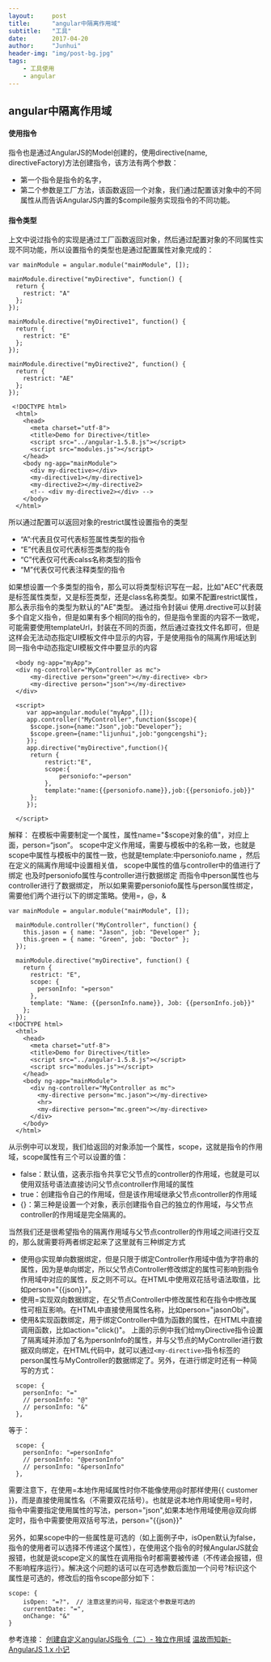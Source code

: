 ```yaml
---
layout:     post
title:      "angular中隔离作用域"
subtitle:   "工具"
date:       2017-04-20
author:     "Junhui"
header-img: "img/post-bg.jpg"
tags:
    - 工具使用
    - angular
---
```

## angular中隔离作用域
#### 使用指令
指令也是通过AngularJS的Model创建的，使用directive(name, directiveFactory)方法创建指令，该方法有两个参数：
  -   第一个指令是指令的名字，
  -   第二个参数是工厂方法，该函数返回一个对象，我们通过配置该对象中的不同属性从而告诉AngularJS内置的$compile服务实现指令的不同功能。

#### 指令类型
上文中说过指令的实现是通过工厂函数返回对象，然后通过配置对象的不同属性实现不同功能，所以设置指令的类型也是通过配置属性对象完成的：
```
var mainModule = angular.module("mainModule", []);

mainModule.directive("myDirective", function() {
  return {
    restrict: "A"
  };
});

mainModule.directive("myDirective1", function() {
  return {
    restrict: "E"
  };
});

mainModule.directive("myDirective2", function() {
  return {
    restrict: "AE"
  };
});
```

```
 <!DOCTYPE html>
  <html>
    <head>
      <meta charset="utf-8">
      <title>Demo for Directive</title>
      <script src="../angular-1.5.8.js"></script>
      <script src="modules.js"></script>
    </head>
    <body ng-app="mainModule">
      <div my-directive></div>
      <my-directive1></my-directive1>
      <my-directive2></my-directive2>
      <!-- <div my-directive2></div> -->
    </body>
  </html>

```
所以通过配置可以返回对象的restrict属性设置指令的类型

  - “A”:代表且仅可代表标签属性类型的指令
  - “E”代表且仅可代表标签类型的指令
  - “C”代表仅可代表calss名称类型的指令
  - “M”代表仅可代表注释类型的指令

如果想设置一个多类型的指令，那么可以将类型标识写在一起，比如"AEC"代表既是标签属性类型，又是标签类型，还是class名称类型。如果不配置restrict属性，那么表示指令的类型为默认的"AE"类型。
通过指令封装ui
使用.drective可以封装多个自定义指令，但是如果有多个相同的指令的，但是指令里面的内容不一致呢，可能需要使用templateUrl，封装在不同的页面，然后通过查找文件名即可，但是这样会无法动态指定UI模板文件中显示的内容，于是使用指令的隔离作用域达到同一指令中动态指定UI模板文件中要显示的内容

```
  <body ng-app="myApp">
  <div ng-controller="MyController as mc">
      <my-directive person="green"></my-directive> <br>   
      <my-directive person="json"></my-directive>    
  </div>

  <script>
     var app=angular.module("myApp",[]);
     app.controller("MyController",function($scope){
      $scope.json={name:"Json",job:"Developer"};
      $scope.green={name:"lijunhui",job:"gongcengshi"};
     });
     app.directive("myDirective",function(){
      return {
          restrict:"E",
          scope:{
              personiofo:"=person"
          },
          template:"name:{{personiofo.name}},job:{{personiofo.job}}"
      };
     });
      
  </script>
```

解释：
  在模板中需要制定一个属性，属性name="$scope对象的值"，对应上面，person=“json”。
  scope中定义作用域，需要与模板中的名称一致，也就是scope中属性与模板中的属性一致，也就是template:中personiofo.name   ，然后在定义的隔离作用域中设置相关值，
  scope中属性的值与controller中的值进行了绑定 也及时personiofo属性与controller进行数据绑定
  而指令中person属性也与controller进行了数据绑定，
  所以如果需要personiofo属性与person属性绑定，需要他们两个进行以下的绑定策略。使用=，@，&

```
var mainModule = angular.module("mainModule", []);

  mainModule.controller("MyController", function() {
    this.jason = { name: "Jason", job: "Developer" };
    this.green = { name: "Green", job: "Doctor" };
  });

  mainModule.directive("myDirective", function() {
    return {
      restrict: "E",
      scope: {
        personInfo: "=person"
      },
      template: "Name: {{personInfo.name}}, Job: {{personInfo.job}}"
    };
  });
<!DOCTYPE html>
  <html>
    <head>
      <meta charset="utf-8">
      <title>Demo for Directive</title>
      <script src="../angular-1.5.8.js"></script>
      <script src="modules.js"></script>
    </head>
    <body ng-app="mainModule">
      <div ng-controller="MyController as mc">
        <my-directive person="mc.jason"></my-directive>
        <hr>
        <my-directive person="mc.green"></my-directive>
      </div>
    </body>
  </html>
```

从示例中可以发现，我们给返回的对象添加一个属性，scope，这就是指令的作用域，scope属性有三个可以设置的值：
  - false：默认值，这表示指令共享它父节点的controller的作用域，也就是可以使用双括号语法直接访问父节点controller作用域的属性
  - true：创建指令自己的作用域，但是该作用域继承父节点controller的作用域
  - {}：第三种是设置一个对象，表示创建指令自己的独立的作用域，与父节点controller的作用域是完全隔离的。

当然我们还是很希望指令的隔离作用域与父节点controller的作用域之间进行交互的，那么就需要将两者绑定起来了这里就有三种绑定方式
  - 使用@实现单向数据绑定，但是只限于绑定Controller作用域中值为字符串的属性，因为是单向绑定，所以父节点Controller修改绑定的属性可影响到指令作用域中对应的属性，反之则不可以。在HTML中使用双花括号语法取值，比如person="{{json}}"。
  - 使用=实现双向数据绑定，在父节点Controller中修改属性和在指令中修改属性可相互影响。在HTML中直接使用属性名称，比如person="jasonObj"。
  - 使用&实现函数绑定，用于绑定Controller中值为函数的属性，在HTML中直接调用函数，比如action="click()"。
上面的示例中我们给myDirective指令设置了隔离域并添加了名为personInfo的属性，并与父节点的MyController进行数据双向绑定，在HTML代码中，就可以通过`<my-directive>`指令标签的person属性与MyController的数据绑定了。另外，在进行绑定时还有一种简写的方式：

```
  scope: {
    personInfo: "="
    // personInfo: "@"
    // personInfo: "&"
  },
```
等于：
```
  scope: {
    personInfo: "=personInfo"
    // personInfo: "@personInfo"
    // personInfo: "&personInfo"
  },
```

需要注意下，在使用=本地作用域属性时你不能像使用@时那样使用{{ customer }}，而是直接使用属性名（不需要双花括号）。也就是说本地作用域使用=号时，指令中需要指定使用属性的写法，person="json",如果本地作用域使用@双向绑定时，指令中需要使用双括号写法，person="{{json}}"

另外，如果scope中的一些属性是可选的（如上面例子中，isOpen默认为false，指令的使用者可以选择不传递这个属性），在使用这个指令的时候AngularJS就会报错，也就是说scope定义的属性在调用指令时都需要被传递（不传递会报错，但不影响程序运行）。解决这个问题的话可以在可选参数后面加一个问号?标识这个属性是可选的，修改后的指令scope部分如下：
```
scope: {
    isOpen: "=?"， // 注意这里的问号，指定这个参数是可选的
    currentDate: "=",
    onChange: "&"
}
```

参考连接：
[创建自定义angularJS指令（二）- 独立作用域](https://icewing.cc/post/creating-custom-angularjs-directives-2.html)
[温故而知新-AngularJS 1.x 小记](http://www.devtalking.com/articles/angularjs1x-guide/)